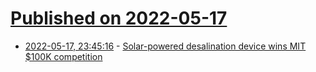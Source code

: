 # [Published on 2022-05-17](index.md)

* [2022-05-17, 23:45:16](https://news.ycombinator.com/item?id=31417554) - [Solar-powered desalination device wins MIT $100K competition](https://news.mit.edu/2022/100k-competition-nona-0516)

